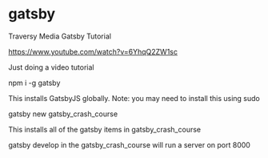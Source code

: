 # gatsby

Traversy Media Gatsby Tutorial

https://www.youtube.com/watch?v=6YhqQ2ZW1sc

Just doing a video tutorial

npm i -g gatsby

This installs GatsbyJS globally. Note: you may need to install this using sudo

gatsby new gatsby_crash_course

This installs all of the gatsby items in gatsby_crash_course

gatsby develop in the gatsby_crash_course will run a server on port 8000
